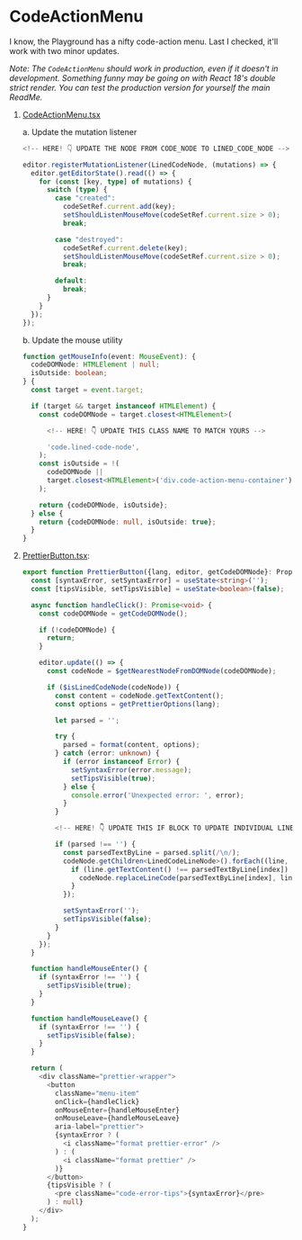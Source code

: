 # CodeActionMenu

I know, the Playground has a nifty code-action menu. Last I checked, it'll work with two minor updates.

_Note: The `CodeActionMenu` should work in production, even if it doesn't in development. Something funny may be going on with React 18's double strict render. You can test the production version for yourself the main ReadMe._

1. [CodeActionMenu.tsx](https://github.com/facebook/lexical/blob/main/packages/lexical-playground/src/plugins/CodeActionMenuPlugin/index.tsx)

    a. Update the mutation listener

    ```ts
    <!-- HERE! 👇 UPDATE THE NODE FROM CODE_NODE TO LINED_CODE_NODE -->

    editor.registerMutationListener(LinedCodeNode, (mutations) => {
      editor.getEditorState().read(() => {
        for (const [key, type] of mutations) {
          switch (type) {
            case "created":
              codeSetRef.current.add(key);
              setShouldListenMouseMove(codeSetRef.current.size > 0);
              break;

            case "destroyed":
              codeSetRef.current.delete(key);
              setShouldListenMouseMove(codeSetRef.current.size > 0);
              break;

            default:
              break;
          }
        }
      });
    });
    ```

    b. Update the mouse utility

    ```ts
    function getMouseInfo(event: MouseEvent): {
      codeDOMNode: HTMLElement | null;
      isOutside: boolean;
    } {
      const target = event.target;

      if (target && target instanceof HTMLElement) {
        const codeDOMNode = target.closest<HTMLElement>(

          <!-- HERE! 👇 UPDATE THIS CLASS NAME TO MATCH YOURS -->

          'code.lined-code-node',
        );
        const isOutside = !(
          codeDOMNode ||
          target.closest<HTMLElement>('div.code-action-menu-container')
        );

        return {codeDOMNode, isOutside};
      } else {
        return {codeDOMNode: null, isOutside: true};
      }
    }
    ```

2. [PrettierButton.tsx](https://github.com/facebook/lexical/blob/main/packages/lexical-playground/src/plugins/CodeActionMenuPlugin/components/PrettierButton/index.tsx):

    ```ts
    export function PrettierButton({lang, editor, getCodeDOMNode}: Props) {
      const [syntaxError, setSyntaxError] = useState<string>('');
      const [tipsVisible, setTipsVisible] = useState<boolean>(false);

      async function handleClick(): Promise<void> {
        const codeDOMNode = getCodeDOMNode();

        if (!codeDOMNode) {
          return;
        }

        editor.update(() => {
          const codeNode = $getNearestNodeFromDOMNode(codeDOMNode);

          if ($isLinedCodeNode(codeNode)) {
            const content = codeNode.getTextContent();
            const options = getPrettierOptions(lang);

            let parsed = '';

            try {
              parsed = format(content, options);
            } catch (error: unknown) {
              if (error instanceof Error) {
                setSyntaxError(error.message);
                setTipsVisible(true);
              } else {
                console.error('Unexpected error: ', error);
              }
            }

            <!-- HERE! 👇 UPDATE THIS IF BLOCK TO UPDATE INDIVIDUAL LINES! -->

            if (parsed !== '') {
              const parsedTextByLine = parsed.split(/\n/);
              codeNode.getChildren<LinedCodeLineNode>().forEach((line, index) => {
                if (line.getTextContent() !== parsedTextByLine[index]) {
                  codeNode.replaceLineCode(parsedTextByLine[index], line);
                }
              });

              setSyntaxError('');
              setTipsVisible(false);
            }
          }
        });
      }

      function handleMouseEnter() {
        if (syntaxError !== '') {
          setTipsVisible(true);
        }
      }

      function handleMouseLeave() {
        if (syntaxError !== '') {
          setTipsVisible(false);
        }
      }

      return (
        <div className="prettier-wrapper">
          <button
            className="menu-item"
            onClick={handleClick}
            onMouseEnter={handleMouseEnter}
            onMouseLeave={handleMouseLeave}
            aria-label="prettier">
            {syntaxError ? (
              <i className="format prettier-error" />
            ) : (
              <i className="format prettier" />
            )}
          </button>
          {tipsVisible ? (
            <pre className="code-error-tips">{syntaxError}</pre>
          ) : null}
        </div>
      );
    }
    ```


